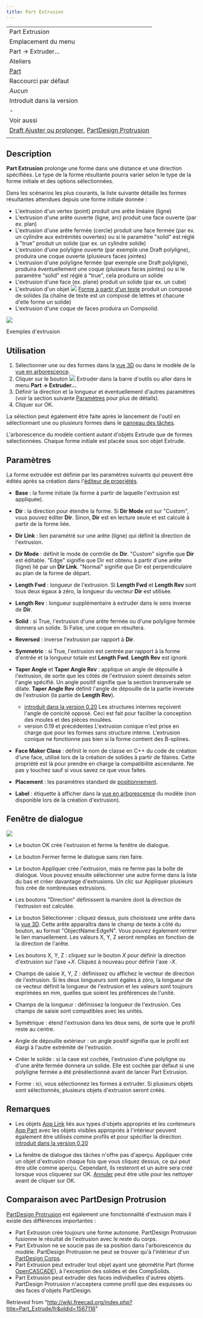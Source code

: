 ```yaml
---
title: Part Extrusion
---
```

|  |
| --- |
| Part Extrusion |
| Emplacement du menu |
| Part → Extruder... |
| Ateliers |
| [Part](/Part_Workbench/fr "Part Workbench/fr") |
| Raccourci par défaut |
| *Aucun* |
| Introduit dans la version |
| - |
| Voir aussi |
| [Draft Ajuster ou prolonger](/Draft_Trimex/fr "Draft Trimex/fr"), [PartDesign Protrusion](/PartDesign_Pad/fr "PartDesign Pad/fr") |
|  |

## Description

**Part Extrusion** prolonge une forme dans une distance et une direction spécifiées. Le type de la forme résultante pourra varier selon le type de la forme initiale et des options sélectionnées.

Dans les scénarios les plus courants, la liste suivante détaille les formes résultantes attendues depuis une forme initiale donnée :

* L'extrusion d'un vertex (point) produit une arête linéaire (ligne)
* L'extrusion d'une arête ouverte (ligne, arc) produit une face ouverte (par ex. plan)
* L'extrusion d'une arête fermée (cercle) produit une face fermée (par ex. un cylindre aux extrémités ouvertes) ou si le paramètre "solid" est réglé à "true" produit un solide (par ex. un cylindre solide)
* L'extrusion d'une polyligne ouverte (par exemple une Draft polyligne), produira une coque ouverte (plusieurs faces jointes)
* L'extrusion d'une polyligne fermée (par exemple une Draft polyligne), produira éventuellement une coque (plusieurs faces jointes) ou si le paramètre "solid" est réglé à "true", cela produira un solide
* L'extrusion d'une face (ex. plane) produit un solide (par ex. un cube)
* L'extrusion d'un objet ![](/images/Draft_ShapeString.svg) [Forme à partir d'un texte](/Draft_ShapeString/fr "Draft ShapeString/fr") produit un composé de solides (la chaîne de texte est un composé de lettres et chacune d'elle forme un solide)
* L'extrusion d'une coque de faces produira un Compsolid.

![](/images/Part_Extrude_demo.png)

Exemples d'extrusion

## Utilisation

1. Sélectionner une ou des formes dans la [vue 3D](/3D_view/fr "3D view/fr") ou dans le modèle de la [vue en arborescence](/Tree_view/fr "Tree view/fr").
2. Cliquer sur le bouton ![](/images/Part_Extrude.svg) Extruder dans la barre d'outils ou aller dans le menu **Part → Extruder...**
3. Définir la direction et la longueur et éventuellement d'autres paramètres (voir la section suivante [Paramètres](#Param.C3.A8tres) pour plus de détails).
4. Cliquer sur OK.

La sélection peut également être faite après le lancement de l'outil en sélectionnant une ou plusieurs formes dans le [panneau des tâches](/Task_panel/fr "Task panel/fr").

L'arborescence du modèle contient autant d'objets Extrude que de formes sélectionnées. Chaque forme initiale est placée sous son objet Extrude.

## Paramètres

La forme extrudée est définie par les paramètres suivants qui peuvent être édités après sa création dans l'[éditeur de propriétés](/Property_editor/fr "Property editor/fr").

* **Base** : la forme initiale (la forme à partir de laquelle l'extrusion est appliquée).

* **Dir** : la direction pour étendre la forme. Si **Dir Mode** est sur "Custom", vous pouvez éditer **Dir**. Sinon, **Dir** est en lecture seule et est calculé à partir de la forme liée.

* **Dir Link** : lien paramétré sur une arête (ligne) qui définit la direction de l'extrusion.

* **Dir Mode** : définit le mode de contrôle de **Dir**. "Custom" signifie que **Dir** est éditable. "Edge" signifie que Dir est obtenu à partir d'une arête (ligne) lié par un **Dir Link**. "Normal" signifie que Dir est perpendiculaire au plan de la forme de départ.

* **Length Fwd** : longueur de l'extrusion. Si **Length Fwd** et **Length Rev** sont tous deux égaux à zéro, la longueur du vecteur **Dir** est utilisée.

* **Length Rev** : longueur supplémentaire à extruder dans le sens inverse de **Dir**.

* **Solid** : si True, l'extrusion d'une arête fermée ou d'une polyligne fermée donnera un solide. Si False, une coque en résultera.

* **Reversed** : inverse l'extrusion par rapport à **Dir**.

* **Symmetric** : si True, l'extrusion est centrée par rapport à la forme d'entrée et la longueur totale est **Length Fwd**. **Length Rev** est ignoré.

* **Taper Angle** et **Taper Angle Rev** : applique un angle de dépouille à l'extrusion, de sorte que les côtés de l'extrusion soient dessinés selon l'angle spécifié. Un angle positif signifie que la section transversale se dilate. **Taper Angle Rev** définit l'angle de dépouille de la partie inversée de l'extrusion (la partie de **Length Rev**).
  + [introduit dans la version 0.20](/Release_notes_0.20/fr "Release notes 0.20/fr") Les structures internes reçoivent l'angle de conicité opposé. Ceci est fait pour faciliter la conception des moules et des pièces moulées.
  + version 0.19 et précédentes L'extrusion conique n'est prise en charge que pour les formes sans structure interne. L'extrusion conique ne fonctionne pas bien si la forme contient des B-splines.

* **Face Maker Class** : définit le nom de classe en C++ du code de création d'une face, utilisé lors de la création de solides à partir de filaires. Cette propriété est là pour prendre en charge la compatibilité ascendante. Ne pas y touchez sauf si vous savez ce que vous faites.

* **Placement** : les paramètres standard de [positionnement](/Placement/fr "Placement/fr").

* **Label** : étiquette à afficher dans la [vue en arborescence](/Tree_view/fr "Tree view/fr") du modèle (non disponible lors de la création d'extrusion).

## Fenêtre de dialogue

![](/images/Part_Extrude_dialog.png)

* Le bouton OK crée l'extrusion et ferme la fenêtre de dialogue.

* Le bouton Fermer ferme le dialogue sans rien faire.

* Le bouton Appliquer crée l'extrusion, mais ne ferme pas la boîte de dialogue. Vous pouvez ensuite sélectionner une autre forme dans la liste du bas et créer davantage d'extrusions. Un clic sur Appliquer plusieurs fois crée de nombreuses extrusions.

* Les boutons "Direction" définissent la manière dont la direction de l'extrusion est calculée.

* Le bouton Sélectionner : cliquez dessus, puis choisissez une arête dans la [vue 3D](/3D_view/fr "3D view/fr"). Cette arête apparaîtra dans le champ de texte à côté du bouton, au format "ObjectName:EdgeN". Vous pouvez également rentrer le lien manuellement. Les valeurs X, Y, Z seront remplies en fonction de la direction de l'arête.

* Les boutons X, Y, Z : cliquez sur le bouton *X* pour définir la direction d'extrusion sur l'axe +*X*. Cliquez à nouveau pour définir l'axe -*X*.

* Champs de saisie X, Y, Z : définissez ou affichez le vecteur de direction de l'extrusion. Si les deux longueurs sont égales à zéro, la longueur de ce vecteur définit la longueur de l'extrusion et les valeurs sont toujours exprimées en mm, quelles que soient les préférences de l'unité.

* Champs de la longueur : définissez la longueur de l'extrusion. Ces champs de saisie sont compatibles avec les unités.

* Symétrique : étend l'extrusion dans les deux sens, de sorte que le profil reste au centre.

* Angle de dépouille extérieur : un angle positif signifie que le profil est élargi à l'autre extrémité de l'extrusion.

* Créer le solide : si la case est cochée, l'extrusion d'une polyligne ou d'une arête fermée donnera un solide. Elle est cochée par défaut si une polyligne fermée a été présélectionné avant de lancer Part Extrusion.

* Forme : ici, vous sélectionnez les formes à extruder. Si plusieurs objets sont sélectionnés, plusieurs objets d'extrusion seront créés.

## Remarques

* Les objets [App Link](/App_Link/fr "App Link/fr") liés aux types d'objets appropriés et les conteneurs [App Part](/App_Part/fr "App Part/fr") avec les objets visibles appropriés à l'intérieur peuvent également être utilisés comme profils et pour spécifier la direction. [introduit dans la version 0.20](/Release_notes_0.20/fr "Release notes 0.20/fr")

* La fenêtre de dialogue des tâches n'offre pas d'aperçu. Appliquer crée un objet d'extrusion chaque fois que vous cliquez dessus, ce qui peut être utile comme aperçu. Cependant, ils resteront et un autre sera créé lorsque vous cliquerez sur OK. [Annuler](/Std_Undo/fr "Std Undo/fr") peut être utile pour les nettoyer avant de cliquer sur OK.

## Comparaison avec PartDesign Protrusion

[PartDesign Protrusion](/PartDesign_Pad/fr "PartDesign Pad/fr") est également une fonctionnalité d'extrusion mais il existe des différences importantes :

* Part Extrusion crée toujours une forme autonome. PartDesign Protrusion fusionne le résultat de l'extrusion avec le reste du corps.
* Part Extrusion ne se soucie pas de sa position dans l'arborescence du modèle. PartDesign Protrusion ne peut se trouver qu'à l'intérieur d'un [PartDesign Corps](/PartDesign_Body/fr "PartDesign Body/fr").
* Part Extrusion peut extruder tout objet ayant une géométrie Part (forme [OpenCASCADE](/OpenCASCADE/fr "OpenCASCADE/fr")), à l'exception des solides et des CompSolids.
* Part Extrusion peut extruder des faces individuelles d'autres objets. PartDesign Protrusion n'acceptera comme profil que des esquisses ou des faces d'objets PartDesign.

Retrieved from "<http://wiki.freecad.org/index.php?title=Part_Extrude/fr&oldid=1567116>"